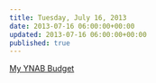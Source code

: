 ```yaml
---
title: Tuesday, July 16, 2013
date: 2013-07-16 06:00:00+00:00
updated: 2013-07-16 06:00:00+00:00
published: true
---
```


[My YNAB Budget](/my-ynab-budget/)

